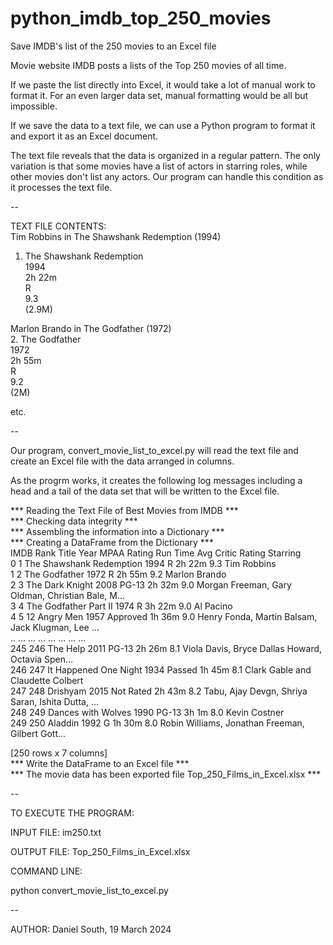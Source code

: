 # python_imdb_top_250_movies
Save IMDB's list of the 250 movies to an Excel file

Movie website IMDB posts a lists of the Top 250 movies of all time.

If we paste the list directly into Excel, it would take a lot of manual work to format it. For an even larger data set, manual formatting would be all but impossible.

If we save the data to a text file, we can use a Python program to format it and export it as an Excel document.

The text file reveals that the data is organized in a regular pattern. The only variation is that some movies have a list of actors in starring roles, while other movies don't list any actors. Our program can handle this condition as it processes the text file.

--

TEXT FILE CONTENTS:  
Tim Robbins in The Shawshank Redemption (1994)  
1. The Shawshank Redemption  
1994  
2h 22m  
R  
9.3  
 (2.9M)  
  
Marlon Brando in The Godfather (1972)  
2. The Godfather  
1972  
2h 55m  
R  
9.2  
 (2M)  

etc.

--

Our program, convert_movie_list_to_excel.py will read the text file and create an Excel file with the data arranged in columns.

As the progrm works, it creates the following log messages including a head and a tail of the data set that will be written to the Excel file.

*** Reading the Text File of Best Movies from IMDB ***  
*** Checking data integrity ***  
*** Assembling the information into a Dictionary ***  
*** Creating a DataFrame from the Dictionary ***  
     IMDB Rank                     Title  Year MPAA Rating Run Time Avg Critic Rating                                           Starring  
0            1  The Shawshank Redemption  1994           R   2h 22m               9.3                                        Tim Robbins  
1            2             The Godfather  1972           R   2h 55m               9.2                                      Marlon Brando  
2            3           The Dark Knight  2008       PG-13   2h 32m               9.0  Morgan Freeman, Gary Oldman, Christian Bale, M...  
3            4     The Godfather Part II  1974           R   3h 22m               9.0                                          Al Pacino  
4            5              12 Angry Men  1957    Approved   1h 36m               9.0  Henry Fonda, Martin Balsam, Jack Klugman, Lee ...  
..         ...                       ...   ...         ...      ...               ...                                                ...  
245        246                  The Help  2011       PG-13   2h 26m               8.1  Viola Davis, Bryce Dallas Howard, Octavia Spen...  
246        247     It Happened One Night  1934      Passed   1h 45m               8.1                  Clark Gable and Claudette Colbert  
247        248                  Drishyam  2015   Not Rated   2h 43m               8.2  Tabu, Ajay Devgn, Shriya Saran, Ishita Dutta, ...  
248        249        Dances with Wolves  1990       PG-13    3h 1m               8.0                                      Kevin Costner  
249        250                   Aladdin  1992           G   1h 30m               8.0  Robin Williams, Jonathan Freeman, Gilbert Gott...  
  
[250 rows x 7 columns]  
*** Write the DataFrame to an Excel file ***  
*** The movie data has been exported file Top_250_Films_in_Excel.xlsx ***  

--

TO EXECUTE THE PROGRAM:

INPUT FILE: im250.txt

OUTPUT FILE: Top_250_Films_in_Excel.xlsx

COMMAND LINE:

python convert_movie_list_to_excel.py

--

AUTHOR:  Daniel South, 19 March 2024

